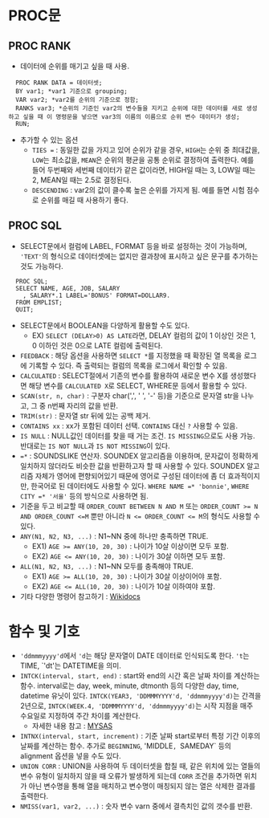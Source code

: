 # PROC문

## PROC RANK
- 데이터에 순위를 매기고 싶을 때 사용.
```SAS
  PROC RANK DATA = 데이터셋;
  BY var1; *var1 기준으로 grouping;
  VAR var2; *var2를 순위의 기준으로 정함;
  RANKS var3; *순위의 기준인 var2의 변수들을 지키고 순위에 대한 데이터를 새로 생성하고 싶을 때 이 명령문을 넣으면 var3의 이름의 이름으로 순위 변수 데이터가 생성;
  RUN;
```
- 추가할 수 있는 옵션
	- `TIES =` : 동일한 값을 가지고 있어 순위가 같을 경우, `HIGH`는 순위 중 최대값을, `LOW`는 최소값을, `MEAN`은 순위의 평균을 공통 순위로 결정하여 출력한다. 예를 들어 두번째와 세번째 데이터가 같은 값이라면, HIGH일 때는 3, LOW일 때는 2, MEAN일 때는 2.5로 결정된다.
	- `DESCENDING` : var2의 값이 클수록 높은 순위를 가지게 됨. 예를 들면 시험 점수로 순위를 매길 때 사용하기 좋다.

## PROC SQL
- SELECT문에서 컬럼에 LABEL, FORMAT 등을 바로 설정하는 것이 가능하며, `'TEXT'`의 형식으로 데이터셋에는 없지만 결과창에 표시하고 싶은 문구를 추가하는 것도 가능하다.
```SAS
  PROC SQL;
  SELECT NAME, AGE, JOB, SALARY
	, SALARY*.1 LABEL='BONUS' FORMAT=DOLLAR9.
  FROM EMPLIST;
  QUIT;
```
- SELECT문에서 BOOLEAN을 다양하게 활용할 수도 있다.
	- EX) `SELECT (DELAY>0) AS LATE`라면, DELAY 컬럼의 값이 1 이상인 것은 1, 0 이하인 것은 0으로 LATE 컬럼에 출력된다.
- `FEEDBACK` : 해당 옵션을 사용하면 `SELECT *`를 지정했을 때 확장된 열 목록을 로그에 기록할 수 있다. 즉 출력되는 컬럼의 목록을 로그에서 확인할 수 있음.
- `CALCULATED` : SELECT절에서 기존의 변수를 활용하여 새로운 변수 X를 생성했다면 해당 변수를 `CALCULATED X`로 SELECT, WHERE문 등에서 활용할 수 있다.
- `SCAN(str, n, char)` : 구분자 char(',', ' ', '-' 등)을 기준으로 문자열 str을 나누고, 그 중 n번째 자리의 값을 반환.
- `TRIM(str)` : 문자열 str 뒤에 있는 공백 제거.
- `CONTAINS xx` : xx가 포함된 데이터 선택. `CONTAINS` 대신 `?` 사용할 수 있음.
- `IS NULL` : NULL값인 데이터를 찾을 때 거는 조건. `IS MISSING`으로도 사용 가능. 반대로는 `IS NOT NULL`과 `IS NOT MISSING`이 있다.
- `=*` : SOUNDSLIKE 연산자. SOUNDEX 알고리즘을 이용하며, 문자값이 정확하게 일치하지 않더라도 비슷한 값을 반환하고자 할 때 사용할 수 있다. SOUNDEX 알고리즘 자체가 영어에 편향되어있기 때문에 영어로 구성된 데이터에 좀 더 효과적이지만, 한국어로 된 데이터에도 사용할 수 있다. `WHERE NAME =* 'bonnie'`, `WHERE CITY =* '서울'` 등의 방식으로 사용하면 됨.
- 기준을 두고 비교할 때 `ORDER_COUNT BETWEEN N AND M` 또는 `ORDER_COUNT >= N AND ORDER_COUNT <=M` 뿐만 아니라 `N <= ORDER_COUNT <= M`의 형식도 사용할 수 있다. 
- `ANY(N1, N2, N3, ...)` : N1~NN 중에 하나만 충족하면 TRUE.
	- EX1) `AGE >= ANY(10, 20, 30)` : 나이가 10살 이상이면 모두 포함.
	- EX2) `AGE <= ANY(10, 20, 30)` : 나이가 30살 이하면 모두 포함.
- `ALL(N1, N2, N3, ...)` : N1~NN 모두를 충족해야 TRUE.
	- EX1) `AGE >= ALL(10, 20, 30)` : 나이가 30살 이상이어야 포함.
	- EX2) `AGE <= ALL(10, 20, 30)` : 나이가 10살 이하여야 포함.
- 기타 다양한 명령어 참고하기 : [Wikidocs](https://wikidocs.net/31517)

# 함수 및 기호
- `'ddmmmyyyy'd`에서 `'d`는 해당 문자열이 DATE 데이터로 인식되도록 한다. `'t`는 TIME, `'dt'는 DATETIME을 의미.
- `INTCK(interval, start, end)` : start와 end의 시간 혹은 날짜 차이를 계산하는 함수. interval로는 day, week, minute, dtmonth 등의 다양한 day, time, datetime 유닛이 있다. `INTCK(YEAR3, 'DDMMMYYYY'd, 'ddmmmyyyy'd)`는 간격을 2년으로, `INTCK(WEEK.4, 'DDMMMYYYY'd, 'ddmmmyyyy'd)`는 시작 지점을 매주 수요일로 지정하여 주간 차이를 계산한다.
	- 자세한 내용 참고 : [MYSAS](http://mysas.co.kr/sas_tiptech/a_question.asp?b_no=7411&cmd=content&bd_no=5)
- `INTNX(interval, start, increment)` : 기준 날짜 start로부터 특정 기간 이후의 날짜를 계산하는 함수. 추가로 `BEGINNING`, 'MIDDLE`, `SAMEDAY` 등의 alignment 옵션을 넣을 수도 있다. 
- `UNION CORR` : UNION을 사용하여 두 데이터셋을 합칠 때, 같은 위치에 있는 열들의 변수 유형이 일치하지 않을 때 오류가 발생하게 되는데 `CORR` 조건을 추가하면 위치가 아닌 변수명을 통해 열을 매치하고 변수명이 매칭되지 않는 열은 삭제한 결과를 출력한다.
- `NMISS(var1, var2, ...)` : 숫자 변수 varn 중에서 결측치인 값의 갯수를 반환.
